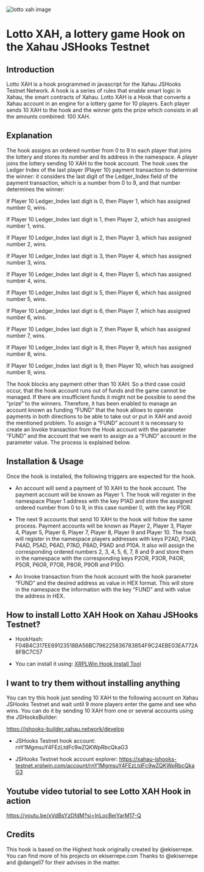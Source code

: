 ![lotto xah image](https://github.com/user-attachments/assets/69259f2d-785e-4f37-805d-368f8ceec0d5)

# Lotto XAH, a lottery game Hook on the Xahau JSHooks Testnet


## Introduction

Lotto XAH is a hook programmed in javascript for the Xahau JSHooks Testnet Network. A hook is a series of rules that enable smart logic in Xahau, the smart contracts of Xahau. Lotto XAH is a Hook that converts a Xahau account in an engine for a lottery game for 10 players. Each player sends 10 XAH to the hook and the winner gets the prize which consists in all the amounts combined: 100 XAH.


## Explanation

The hook assigns an ordered number from 0 to 9 to each player that joins the lottery and stores its number and its address in the namespace. A player joins the lottery sending 10 XAH to the hook account. The hook uses the Ledger Index of the last player (Player 10) payment transaction to determine the winner: it considers the last digit of the Ledger_Index field of the payment transaction, which is a number from 0 to 9, and that number determines the winner:

If Player 10 Ledger_Index last digit is 0, then Player 1, which has assigned number 0, wins.

If Player 10 Ledger_Index last digit is 1, then Player 2, which has assigned number 1, wins.

If Player 10 Ledger_Index last digit is 2, then Player 3, which has assigned number 2, wins.

If Player 10 Ledger_Index last digit is 3, then Player 4, which has assigned number 3, wins.

If Player 10 Ledger_Index last digit is 4, then Player 5, which has assigned number 4, wins.

If Player 10 Ledger_Index last digit is 5, then Player 6, which has assigned number 5, wins.

If Player 10 Ledger_Index last digit is 6, then Player 7, which has assigned number 6, wins.

If Player 10 Ledger_Index last digit is 7, then Player 8, which has assigned number 7, wins.

If Player 10 Ledger_Index last digit is 8, then Player 9, which has assigned number 8, wins.

If Player 10 Ledger_Index last digit is 9, then Player 10, which has assigned number 9, wins.

The hook blocks any payment other than 10 XAH. So a third case could occur, that the hook account runs out of funds and the game cannot be managed. If there are insufficient funds it might not be possible to send the “prize” to the winners. Therefore, it has been enabled to manage an account known as funding “FUND” that the hook allows to operate payments in both directions to be able to take out or put in XAH and avoid the mentioned problem. To assign a “FUND” account it is necessary to create an Invoke transaction from the Hook account with the parameter “FUND” and the account that we want to assign as a “FUND” account in the parameter value. The process is explained below.


## Installation & Usage

Once the hook is installed, the following triggers are expected for the hook.

- An account will send a payment of 10 XAH to the hook account. The payment account will be known as Player 1. The hook will register in the namespace Player 1 address with the key P1AD and store the assigned ordered number from 0 to 9, in this case number 0, with the key P1OR.

- The next 9 accounts that send 10 XAH to the hook will follow the same process. Payment accounts will be known as Player 2, Player 3, Player 4, Player 5, Player 6, Player 7, Player 8, Player 9 and Player 10. The hook will register in the namespace players addresses with keys P2AD, P3AD, P4AD, P5AD, P6AD, P7AD, P8AD, P9AD and P10A. It also will assign the corresponding ordered numbers 2, 3, 4, 5, 6, 7, 8 and 9 and store them in the namespace with the corresponding keys P2OR, P3OR, P4OR, P5OR, P6OR, P7OR, P8OR, P9OR and P10O.

- An Invoke transaction from the hook account with the hook parameter “FUND” and the desired address as value in HEX format. This will store in the namespace the information with the key “FUND” and with value the address in HEX.


## How to install Lotto XAH Hook on Xahau JSHooks Testnet?

- HookHash:                         F04B4C317EE69123518BA56BC796225836783854F9C24EBE03EA772A8FBC7C57

- You can install it using:         [XRPLWin Hook Install Tool](https://xahau-testnet.xrplwin.com/tools/hook/from-hash)
   

## I want to try them without installing anything

You can try this hook just sending 10 XAH to the following account on Xahau JSHooks Testnet and wait until 9 more players enter the game and see who wins. You can do it by sending 10 XAH from one or several accounts using the JSHooksBuilder: 

https://jshooks-builder.xahau.network/develop 

- JSHooks Testnet hook account:              rnY1MgmsuY4FEzLtdFc9wZQKWpRbcQkaG3
  
- JSHooks Testnet hook account explorer:     https://xahau-jshooks-testnet.xrplwin.com/account/rnY1MgmsuY4FEzLtdFc9wZQKWpRbcQkaG3


## Youtube video tutorial to see Lotto XAH Hook in action

https://youtu.be/xVdBsYzDfdM?si=InLocBeiYarM17-Q

## Credits

This hook is based on the Highest hook originally created by @ekiserrepe. You can find more of his projects on ekiserrepe.com
Thanks to @ekiserrepe and @dangell7 for their advises in the matter.
